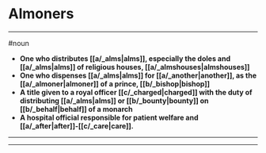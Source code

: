 # Almoners
---
#noun
- **One who distributes [[a/_alms|alms]], especially the doles and [[a/_alms|alms]] of religious houses, [[a/_almshouses|almshouses]]**
- **One who dispenses [[a/_alms|alms]] for [[a/_another|another]], as the [[a/_almoner|almoner]] of a prince, [[b/_bishop|bishop]]**
- **A title given to a royal officer [[c/_charged|charged]] with the duty of distributing [[a/_alms|alms]] or [[b/_bounty|bounty]] on [[b/_behalf|behalf]] of a monarch**
- **A hospital official responsible for patient welfare and [[a/_after|after]]-[[c/_care|care]].**
---
---
